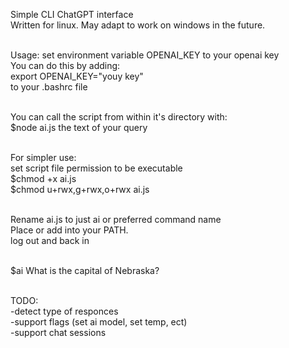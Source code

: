 
Simple CLI ChatGPT interface<br>
Written for linux. May adapt to work on windows in the future.<br>
<br>

Usage:
set environment variable OPENAI_KEY to your openai key<br>
You can do this by adding:<br>
export OPENAI_KEY="youy key"<br>
to your .bashrc file<br>
<br>

You can call the script from within it's directory with:<br>
$node ai.js the text of your query<br>
<br>

For simpler use:<br>
set script file permission to be executable<br>
$chmod +x ai.js<br>
$chmod u+rwx,g+rwx,o+rwx ai.js<br>
<br>

Rename ai.js to just ai or preferred command name<br>
Place or add into your PATH.<br>
log out and back in<br>
<br>

$ai What is the capital of Nebraska?<br>
<br>

TODO:<br>
-detect type of responces<br>
-support flags (set ai model, set temp, ect)<br>
-support chat sessions<br>